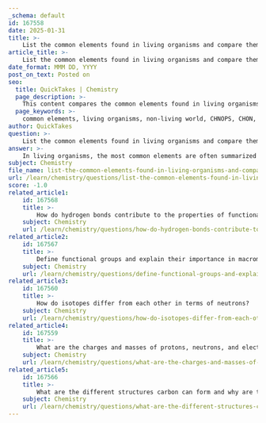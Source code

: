 ```yaml
---
_schema: default
id: 167558
date: 2025-01-31
title: >-
    List the common elements found in living organisms and compare them with those in the non-living world.
article_title: >-
    List the common elements found in living organisms and compare them with those in the non-living world.
date_format: MMM DD, YYYY
post_on_text: Posted on
seo:
  title: QuickTakes | Chemistry
  page_description: >-
    This content compares the common elements found in living organisms with those in the non-living world, highlighting the significance of elements like carbon, hydrogen, nitrogen, oxygen, phosphorus, and sulfur in biological systems, and contrasting them with additional elements found in non-living matter.
  page_keywords: >-
    common elements, living organisms, non-living world, CHNOPS, CHON, carbon, hydrogen, nitrogen, oxygen, phosphorus, sulfur, biology, biochemical processes, minerals, calcium, iron, silicon, DNA, ATP, chemical reactions
author: QuickTakes
question: >-
    List the common elements found in living organisms and compare them with those in the non-living world.
answer: >-
    In living organisms, the most common elements are often summarized by the acronyms CHNOPS and CHON, which stand for:\n\n- **C**arbon (C)\n- **H**ydrogen (H)\n- **N**itrogen (N)\n- **O**xygen (O)\n- **P**hosphorus (P)\n- **S**ulfur (S)\n\nThese six elements make up approximately 97% of the mass of a human body and are fundamental to the structure and function of biological molecules such as proteins, nucleic acids, carbohydrates, and lipids. Specifically, carbon is the backbone of organic molecules, while hydrogen, oxygen, nitrogen, phosphorus, and sulfur play critical roles in various biochemical processes.\n\nIn contrast, the non-living world contains a broader range of elements, with many being found in different proportions compared to living organisms. While elements like carbon, hydrogen, nitrogen, and oxygen are also present in non-living matter (e.g., in minerals, water, and gases), they are often accompanied by a variety of other elements such as:\n\n- **Calcium (Ca)**: Common in rocks and minerals, and essential for biological structures like bones.\n- **Iron (Fe)**: Found in minerals and is crucial for biological processes like oxygen transport in hemoglobin.\n- **Silicon (Si)**: Abundant in the Earth's crust and found in many minerals.\n\nSome elements that are common in living organisms, such as phosphorus and sulfur, may be relatively rare in the non-living world. For example, phosphorus is primarily found in phosphate rocks and is essential for DNA and ATP, while sulfur is found in minerals and is important for certain amino acids.\n\nOverall, while both living and non-living matter share some common elements, the specific proportions and combinations of these elements differ significantly, reflecting the unique biochemical requirements of life. The chemical reactions involving these elements obey the same physical and chemical laws, regardless of whether they are part of living or non-living systems.
subject: Chemistry
file_name: list-the-common-elements-found-in-living-organisms-and-compare-them-with-those-in-the-nonliving-world.md
url: /learn/chemistry/questions/list-the-common-elements-found-in-living-organisms-and-compare-them-with-those-in-the-nonliving-world
score: -1.0
related_article1:
    id: 167568
    title: >-
        How do hydrogen bonds contribute to the properties of functional groups?
    subject: Chemistry
    url: /learn/chemistry/questions/how-do-hydrogen-bonds-contribute-to-the-properties-of-functional-groups
related_article2:
    id: 167567
    title: >-
        Define functional groups and explain their importance in macromolecules.
    subject: Chemistry
    url: /learn/chemistry/questions/define-functional-groups-and-explain-their-importance-in-macromolecules
related_article3:
    id: 167560
    title: >-
        How do isotopes differ from each other in terms of neutrons?
    subject: Chemistry
    url: /learn/chemistry/questions/how-do-isotopes-differ-from-each-other-in-terms-of-neutrons
related_article4:
    id: 167559
    title: >-
        What are the charges and masses of protons, neutrons, and electrons?
    subject: Chemistry
    url: /learn/chemistry/questions/what-are-the-charges-and-masses-of-protons-neutrons-and-electrons
related_article5:
    id: 167566
    title: >-
        What are the different structures carbon can form and why are they important?
    subject: Chemistry
    url: /learn/chemistry/questions/what-are-the-different-structures-carbon-can-form-and-why-are-they-important
---
```


&nbsp;